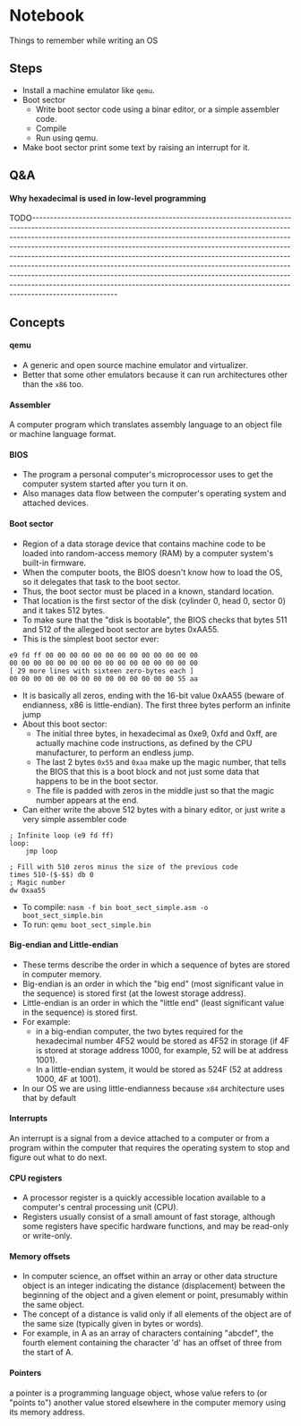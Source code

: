 # Notebook
Things to remember while writing an OS

## Steps
- Install a machine emulator like `qemu`.
- Boot sector
  - Write boot sector code using a binar editor, or a simple assembler code.
  - Compile
  - Run using qemu.
- Make boot sector print some text by raising an interrupt for it.

## Q&A
#### Why hexadecimal is used in low-level programming
TODO------------------------------------------------------------------------------------------------------------------------------------------------------------------------------------------------------------------------------------------------------------------------------------------------------------------------------------------------------------------------------------------------------------------------------------------------------------------------------------------------------------------------------------------------------------------------------------------------------------------------------------------------------------------------

## Concepts
#### qemu
- A generic and open source machine emulator and virtualizer.
- Better that some other emulators because it can run architectures other than the `x86` too.

#### Assembler
A computer program which translates assembly language to an object file or machine language format.

#### BIOS
- The program a personal computer's microprocessor uses to get the computer system started after you turn it on.
- Also manages data flow between the computer's operating system and attached devices.

#### Boot sector
- Region of a data storage device that contains machine code to be loaded into random-access memory (RAM) by a computer system's built-in firmware.
- When the computer boots, the BIOS doesn't know how to load the OS, so it delegates that task to the boot sector.
- Thus, the boot sector must be placed in a known, standard location.
- That location is the first sector of the disk (cylinder 0, head 0, sector 0) and it takes 512 bytes.
- To make sure that the "disk is bootable", the BIOS checks that bytes 511 and 512 of the alleged boot sector are bytes 0xAA55.
- This is the simplest boot sector ever:

```
e9 fd ff 00 00 00 00 00 00 00 00 00 00 00 00 00
00 00 00 00 00 00 00 00 00 00 00 00 00 00 00 00
[ 29 more lines with sixteen zero-bytes each ]
00 00 00 00 00 00 00 00 00 00 00 00 00 00 55 aa
```
  - It is basically all zeros, ending with the 16-bit value 0xAA55 (beware of endianness, x86 is little-endian). The first three bytes perform an infinite jump
  - About this boot sector:
      - The initial three bytes, in hexadecimal as 0xe9, 0xfd and 0xff, are actually machine code instructions, as defined by the CPU manufacturer, to perform an endless jump.
      - The last 2 bytes `0x55` and `0xaa` make up the magic number, that tells the BIOS that this is a boot block and not just some data that happens to be in the boot sector.
      - The file is padded with zeros in the middle just so that the magic number appears at the end.
- Can either write the above 512 bytes with a binary editor, or just write a very simple assembler code

```assembly
; Infinite loop (e9 fd ff)
loop:
    jmp loop

; Fill with 510 zeros minus the size of the previous code
times 510-($-$$) db 0
; Magic number
dw 0xaa55
```
  - To compile: `nasm -f bin boot_sect_simple.asm -o boot_sect_simple.bin`
  - To run: `qemu boot_sect_simple.bin`

#### Big-endian and Little-endian
- These terms describe the order in which a sequence of bytes are stored in computer memory. 
- Big-endian is an order in which the "big end" (most significant value in the sequence) is stored first (at the lowest storage address). 
- Little-endian is an order in which the "little end" (least significant value in the sequence) is stored first. 
- For example:
  - in a big-endian computer, the two bytes required for the hexadecimal number 4F52 would be stored as 4F52 in storage (if 4F is stored at storage address 1000, for example, 52 will be at address 1001). 
  - In a little-endian system, it would be stored as 524F (52 at address 1000, 4F at 1001).
- In our OS we are using little-endianness because `x84` architecture uses that by default

#### Interrupts
An interrupt is a signal from a device attached to a computer or from a program within the computer that requires the operating system to stop and figure out what to do next.

#### CPU registers
- A processor register is a quickly accessible location available to a computer's central processing unit (CPU). 
- Registers usually consist of a small amount of fast storage, although some registers have specific hardware functions, and may be read-only or write-only.

#### Memory offsets
- In computer science, an offset within an array or other data structure object is an integer indicating the distance (displacement) between the beginning of the object and a given element or point, presumably within the same object. 
- The concept of a distance is valid only if all elements of the object are of the same size (typically given in bytes or words).
- For example, in A as an array of characters containing "abcdef", the fourth element containing the character 'd' has an offset of three from the start of A.

#### Pointers
a pointer is a programming language object, whose value refers to (or "points to") another value stored elsewhere in the computer memory using its memory address.


